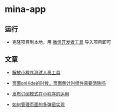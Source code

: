 # mina-app

## 运行

- 克隆项目到本地，用 [微信开发者工具](https://developers.weixin.qq.com/miniprogram/dev/devtools/download.html) 导入项目即可

## 文章

- [解放小程序测试人员工具](https://github.com/csonchen/mina-app/blob/master/wiki/%E8%A7%A3%E6%94%BE%E5%B0%8F%E7%A8%8B%E5%BA%8F%E6%B5%8B%E8%AF%95%E4%BA%BA%E5%91%98%E5%B7%A5%E5%85%B7.md)

- [页面onHide的时候，页面倒计时组件需要清除吗](https://github.com/csonchen/mina-app/blob/master/wiki/%E9%A1%B5%E9%9D%A2onHide%E7%9A%84%E6%97%B6%E5%80%99%EF%BC%8C%E9%A1%B5%E9%9D%A2%E5%80%92%E8%AE%A1%E6%97%B6%E7%BB%84%E4%BB%B6%E9%9C%80%E8%A6%81%E6%B8%85%E9%99%A4%E5%90%97.md)

- [发布订阅模式在小程序的运用](https://github.com/csonchen/mina-app/blob/master/wiki/%E5%8F%91%E5%B8%83%E8%AE%A2%E9%98%85%E6%A8%A1%E5%BC%8F%E5%9C%A8%E5%B0%8F%E7%A8%8B%E5%BA%8F%E7%9A%84%E8%BF%90%E7%94%A8.md)

- [如何管理页面的多弹窗实现](https://github.com/csonchen/mina-app/blob/master/wiki/%E5%A6%82%E4%BD%95%E7%AE%A1%E7%90%86%E9%A1%B5%E9%9D%A2%E7%9A%84%E5%A4%9A%E5%BC%B9%E7%AA%97%E5%AE%9E%E7%8E%B0.md)